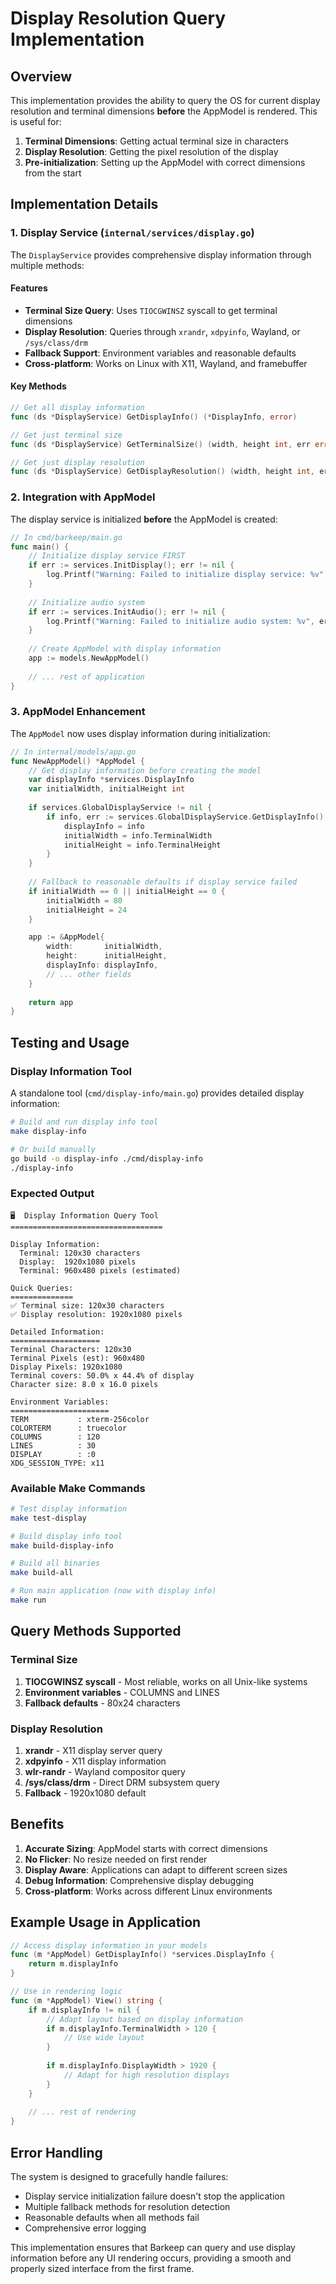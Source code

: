 # Display Resolution Query Implementation

## Overview

This implementation provides the ability to query the OS for current display resolution and terminal dimensions **before** the AppModel is rendered. This is useful for:

1. **Terminal Dimensions**: Getting actual terminal size in characters
2. **Display Resolution**: Getting the pixel resolution of the display
3. **Pre-initialization**: Setting up the AppModel with correct dimensions from the start

## Implementation Details

### 1. Display Service (`internal/services/display.go`)

The `DisplayService` provides comprehensive display information through multiple methods:

#### Features

- **Terminal Size Query**: Uses `TIOCGWINSZ` syscall to get terminal dimensions
- **Display Resolution**: Queries through `xrandr`, `xdpyinfo`, Wayland, or `/sys/class/drm`
- **Fallback Support**: Environment variables and reasonable defaults
- **Cross-platform**: Works on Linux with X11, Wayland, and framebuffer

#### Key Methods

```go
// Get all display information
func (ds *DisplayService) GetDisplayInfo() (*DisplayInfo, error)

// Get just terminal size
func (ds *DisplayService) GetTerminalSize() (width, height int, err error)

// Get just display resolution
func (ds *DisplayService) GetDisplayResolution() (width, height int, err error)
```

### 2. Integration with AppModel

The display service is initialized **before** the AppModel is created:

```go
// In cmd/barkeep/main.go
func main() {
    // Initialize display service FIRST
    if err := services.InitDisplay(); err != nil {
        log.Printf("Warning: Failed to initialize display service: %v", err)
    }
    
    // Initialize audio system
    if err := services.InitAudio(); err != nil {
        log.Printf("Warning: Failed to initialize audio system: %v", err)
    }
    
    // Create AppModel with display information
    app := models.NewAppModel()
    
    // ... rest of application
}
```

### 3. AppModel Enhancement

The `AppModel` now uses display information during initialization:

```go
// In internal/models/app.go
func NewAppModel() *AppModel {
    // Get display information before creating the model
    var displayInfo *services.DisplayInfo
    var initialWidth, initialHeight int
    
    if services.GlobalDisplayService != nil {
        if info, err := services.GlobalDisplayService.GetDisplayInfo(); err == nil {
            displayInfo = info
            initialWidth = info.TerminalWidth
            initialHeight = info.TerminalHeight
        }
    }
    
    // Fallback to reasonable defaults if display service failed
    if initialWidth == 0 || initialHeight == 0 {
        initialWidth = 80
        initialHeight = 24
    }

    app := &AppModel{
        width:       initialWidth,
        height:      initialHeight,
        displayInfo: displayInfo,
        // ... other fields
    }
    
    return app
}
```

## Testing and Usage

### Display Information Tool

A standalone tool (`cmd/display-info/main.go`) provides detailed display information:

```bash
# Build and run display info tool
make display-info

# Or build manually
go build -o display-info ./cmd/display-info
./display-info
```

### Expected Output

```text
🖥️  Display Information Query Tool
==================================

Display Information:
  Terminal: 120x30 characters
  Display:  1920x1080 pixels
  Terminal: 960x480 pixels (estimated)

Quick Queries:
==============
✅ Terminal size: 120x30 characters
✅ Display resolution: 1920x1080 pixels

Detailed Information:
====================
Terminal Characters: 120x30
Terminal Pixels (est): 960x480
Display Pixels: 1920x1080
Terminal covers: 50.0% x 44.4% of display
Character size: 8.0 x 16.0 pixels

Environment Variables:
======================
TERM           : xterm-256color
COLORTERM      : truecolor
COLUMNS        : 120
LINES          : 30
DISPLAY        : :0
XDG_SESSION_TYPE: x11
```

### Available Make Commands

```bash
# Test display information
make test-display

# Build display info tool
make build-display-info

# Build all binaries
make build-all

# Run main application (now with display info)
make run
```

## Query Methods Supported

### Terminal Size

1. **TIOCGWINSZ syscall** - Most reliable, works on all Unix-like systems
2. **Environment variables** - COLUMNS and LINES
3. **Fallback defaults** - 80x24 characters

### Display Resolution

1. **xrandr** - X11 display server query
2. **xdpyinfo** - X11 display information
3. **wlr-randr** - Wayland compositor query
4. **/sys/class/drm** - Direct DRM subsystem query
5. **Fallback** - 1920x1080 default

## Benefits

1. **Accurate Sizing**: AppModel starts with correct dimensions
2. **No Flicker**: No resize needed on first render
3. **Display Aware**: Applications can adapt to different screen sizes
4. **Debug Information**: Comprehensive display debugging
5. **Cross-platform**: Works across different Linux environments

## Example Usage in Application

```go
// Access display information in your models
func (m *AppModel) GetDisplayInfo() *services.DisplayInfo {
    return m.displayInfo
}

// Use in rendering logic
func (m *AppModel) View() string {
    if m.displayInfo != nil {
        // Adapt layout based on display information
        if m.displayInfo.TerminalWidth > 120 {
            // Use wide layout
        }
        
        if m.displayInfo.DisplayWidth > 1920 {
            // Adapt for high resolution displays
        }
    }
    
    // ... rest of rendering
}
```

## Error Handling

The system is designed to gracefully handle failures:

- Display service initialization failure doesn't stop the application
- Multiple fallback methods for resolution detection
- Reasonable defaults when all methods fail
- Comprehensive error logging

This implementation ensures that Barkeep can query and use display information before any UI rendering occurs, providing a smooth and properly sized interface from the first frame.
